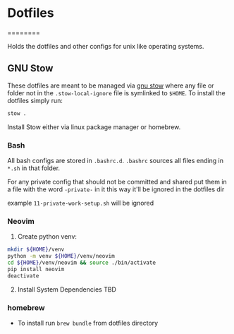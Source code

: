 # Dotfiles
========

Holds the dotfiles and other configs for unix like operating systems.

## GNU Stow
These dotfiles are meant to be managed via [gnu stow](https://www.gnu.org/software/stow/stow.html)
where any file or folder not in the `.stow-local-ignore` file is symlinked to `$HOME`. To install
the dotfiles simply run:

```sh
stow .
```

Install Stow either via linux package manager or homebrew.

### Bash
All bash configs are stored in `.bashrc.d`. `.bashrc` sources all files ending in `*.sh` in that folder.

For any private config that should not be committed and shared put them in a
file with the word `-private-` in it this way it'll be ignored in the dotfiles
dir

example `11-private-work-setup.sh` will be ignored

### Neovim

1. Create python venv:

```sh
mkdir ${HOME}/venv
python -m venv ${HOME}/venv/neovim
cd ${HOME}/venv/neovim && source ./bin/activate
pip install neovim
deactivate
```

2. Install System Dependencies
TBD

### homebrew

- To install run `brew bundle` from dotfiles directory

